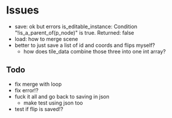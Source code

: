 # Issues

- save: ok but errors
    is_editable_instance: Condition "!is_a_parent_of(p_node)" is true. Returned: false
- load: how to merge scene
- better to just save a list of id and coords and flips myself?
  - how does tile_data combine those three into one int array?

## Todo

- fix merge with loop
- fix error!?
- fuck it all and go back to saving in json
  - make test using json too
- test if flip is saved!?
